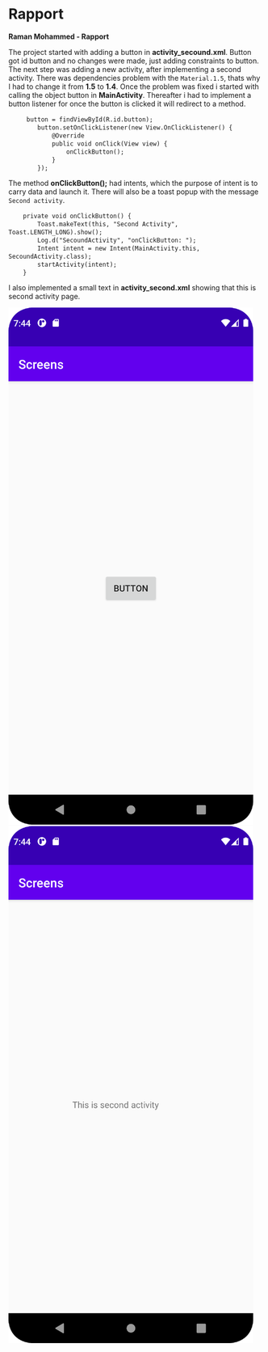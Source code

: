
# Rapport

**Raman Mohammed - Rapport**

The project started with adding a button in **activity_secound.xml**. Button got id button and no changes were made, just adding constraints to button.
The next step was adding a new activity, after implementing a second activity. There was dependencies problem with the `Material.1.5`, thats why I had to change it from **1.5** to **1.4**.
Once the problem was fixed i started with calling the object button in **MainActivity**. Thereafter i had to implement a button listener for once the button is clicked it will redirect to a method. 


```
     button = findViewById(R.id.button);
        button.setOnClickListener(new View.OnClickListener() {
            @Override
            public void onClick(View view) {
                onClickButton();
            }
        });
```

The method **onClickButton();** had intents, which the purpose of intent is to carry data and launch it. There will also be a toast popup with the message `Second activity`.
```
    private void onClickButton() {
        Toast.makeText(this, "Second Activity", Toast.LENGTH_LONG).show();
        Log.d("SecoundActivity", "onClickButton: ");
        Intent intent = new Intent(MainActivity.this, SecoundActivity.class);
        startActivity(intent);
    }

```
I also implemented a small text in **activity_second.xml** showing that this is second activity page.


![](FirstPage.png)
![](SecondPage.png)

